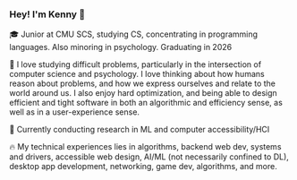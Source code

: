 ### Hey! I'm Kenny 👋

🎓 Junior at CMU SCS, studying CS, concentrating in programming languages. Also minoring in psychology. Graduating in 2026

🔭 I love studying difficult problems, particularly in the intersection of computer science and psychology. I love thinking about how humans reason about problems, and how we express ourselves and relate to the world around us. I also enjoy hard optimization, and being able to design efficient and tight software in both an algorithmic and efficiency sense, as well as in a user-experience sense.  

🧪 Currently conducting research in ML and computer accessibility/HCI

🔥 My technical experiences lies in algorithms, backend web dev, systems and drivers, accessible web design, AI/ML (not necessarily confined to DL), desktop app development, networking, game dev, algorithms, and more.
